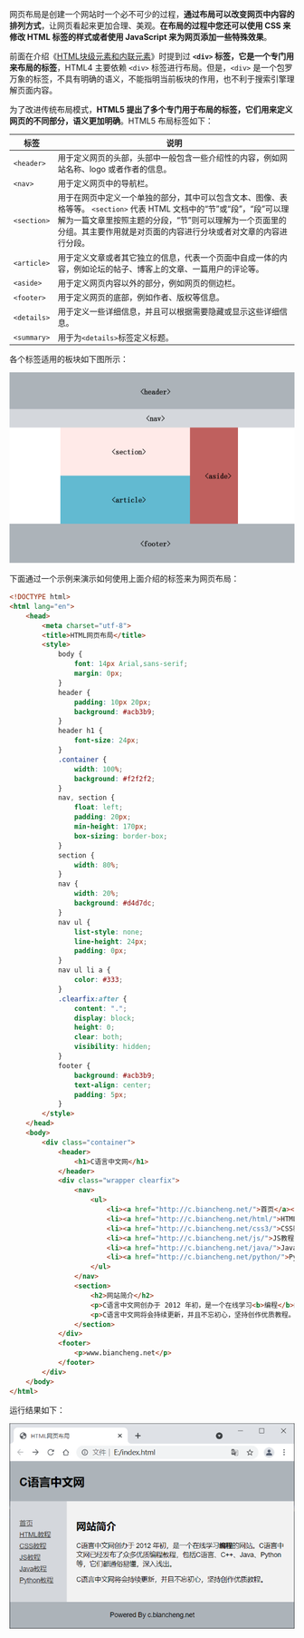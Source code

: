 网页布局是创建一个网站时一个必不可少的过程，**通过布局可以改变网页中内容的排列方式**，让网页看起来更加合理、美观。**在布局的过程中您还可以使用 CSS 来修改 HTML 标签的样式或者使用 JavaScript 来为网页添加一些特殊效果**。

 前面在介绍《[HTML块级元素和内联元素](http://c.biancheng.net/view/9392.html)》时提到过 **`<div>` 标签，它是一个专门用来布局的标签**，HTML4 主要依赖 `<div>` 标签进行布局。但是，`<div>` 是一个包罗万象的标签，不具有明确的语义，不能指明当前板块的作用，也不利于搜索引擎理解页面内容。

 为了改进传统布局模式，**HTML5 提出了多个专门用于布局的标签，它们用来定义网页的不同部分，语义更加明确**。HTML5 布局标签如下：

| 标签        | 说明                                                         |
| ----------- | ------------------------------------------------------------ |
| `<header>`  | 用于定义网页的头部，头部中一般包含一些介绍性的内容，例如网站名称、logo 或者作者的信息。 |
| `<nav>`     | 用于定义网页中的导航栏。                                     |
| `<section>` | 用于在网页中定义一个单独的部分，其中可以包含文本、图像、表格等等。    `<section>` 代表 HTML 文档中的“节”或“段”，“段”可以理解为一篇文章里按照主题的分段，“节”则可以理解为一个页面里的分组。其主要作用就是对页面的内容进行分块或者对文章的内容进行分段。 |
| `<article>` | 用于定义文章或者其它独立的信息，代表一个页面中自成一体的内容，例如论坛的帖子、博客上的文章、一篇用户的评论等。 |
| `<aside>`   | 用于定义网页内容以外的部分，例如网页的侧边栏。               |
| `<footer>`  | 用于定义网页的底部，例如作者、版权等信息。                   |
| `<details>` | 用于定义一些详细信息，并且可以根据需要隐藏或显示这些详细信息。 |
| `<summary>` | 用于为`<details>`标签定义标题。                              |

各个标签适用的板块如下图所示：

![image-20221226183843148](16.HTML布局.assets/image-20221226183843148.png)

下面通过一个示例来演示如何使用上面介绍的标签来为网页布局：

```html
<!DOCTYPE html>
<html lang="en">
    <head>
        <meta charset="utf-8">
        <title>HTML网页布局</title>
        <style>
            body {
                font: 14px Arial,sans-serif;
                margin: 0px;
            }
            header {
                padding: 10px 20px;
                background: #acb3b9;
            }
            header h1 {
                font-size: 24px;
            }
            .container {
                width: 100%;
                background: #f2f2f2;
            }
            nav, section {
                float: left;
                padding: 20px;
                min-height: 170px;
                box-sizing: border-box;
            }
            section {
                width: 80%;
            }
            nav {
                width: 20%;           
                background: #d4d7dc;
            }  
            nav ul {
                list-style: none;
                line-height: 24px;
                padding: 0px;
            }
            nav ul li a {
                color: #333;
            }
            .clearfix:after {
                content: ".";
                display: block;
                height: 0;
                clear: both;
                visibility: hidden;
            }
            footer {
                background: #acb3b9;          
                text-align: center;
                padding: 5px;
            }
        </style>
    </head>
    <body>
        <div class="container">
            <header>
                <h1>C语言中文网</h1>
            </header>
            <div class="wrapper clearfix">
                <nav>
                    <ul>
                        <li><a href="http://c.biancheng.net/">首页</a></li>
                        <li><a href="http://c.biancheng.net/html/">HTML教程</a></li>
                        <li><a href="http://c.biancheng.net/css3/">CSS教程</a></li>
                        <li><a href="http://c.biancheng.net/js/">JS教程</a></li>
                        <li><a href="http://c.biancheng.net/java/">Java教程</a></li>
                        <li><a href="http://c.biancheng.net/python/">Python教程</a></li>
                    </ul>
                </nav>
                <section>
                    <h2>网站简介</h2>
                    <p>C语言中文网创办于 2012 年初，是一个在线学习<b>编程</b>的网站。C语言中文网已经发布了众多优质编程教程，包括C语言、C++、Java、Python 等，它们都通俗易懂，深入浅出。</p>
                    <p>C语言中文网将会持续更新，并且不忘初心，坚持创作优质教程。</p>
                </section>
            </div>
            <footer>
                <p>www.biancheng.net</p>
            </footer>
        </div>
    </body>
</html>
```

运行结果如下：

![image-20221226184509432](16.HTML布局.assets/image-20221226184509432.png)